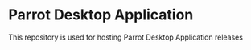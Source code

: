 # Parrot Desktop Application

This repository is used for hosting Parrot Desktop Application releases
